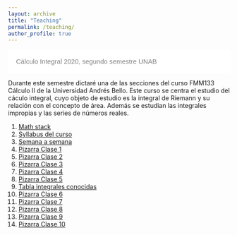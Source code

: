 ```yaml
---
layout: archive
title: "Teaching"
permalink: /teaching/
author_profile: true
---
```




<html>
<head>
<meta name="viewport" content="width=device-width, initial-scale=1">
<style>
.collapsible {
  background-color: #ffffff;
  color: grey;
  cursor: pointer;
  padding: 18px;
  width: 100%;
  border: none;
  text-align: left;
  outline: none;
  font-size: 15px;
}

.active, .collapsible:hover {
  background-color:  #cccccc;
}

.content {
  padding: 0 18px;
  display: none;
  overflow: hidden;
  background-color: #ffffff;
}
</style>
</head>
<body>


<button type="button" class="collapsible">Cálculo Integral 2020, segundo semestre UNAB</button>
<div class="content">
  
Durante este semestre dictaré una de las secciones del curso FMM133 Cálculo II de la Universidad Andrés Bello. Este curso se centra el estudio del cáculo integral, cuyo objeto de estudio es la integral de Riemann y su relación con el concepto de área. Además se estudian las integrales impropias y las series de números reales.
<ol>
<li> <a href="https://math.stackexchange.com">Math stack</a> </li>
<li> <a href="/files/calc2/Calculo_2_Syllabus_2020_2.pdf">Syllabus del curso</a></li>
<li> <a href="/files/calc2/Semana_a_semana_2020-2.pdf">Semana a semana</a> </li>
<li> <a href="/files/calc2/Class-1-Calculo-2.pdf">Pizarra Clase 1</a> </li>
<li> <a href="/files/calc2/Class-2-Calculo-2.pdf">Pizarra Clase 2</a> </li>
<li> <a href="/files/calc2/Class-3-Calculo-2.pdf">Pizarra Clase 3</a> </li>
<li> <a href="/files/calc2/Class-4-Calculo-2.pdf">Pizarra Clase 4</a> </li>
<li> <a href="/files/calc2/Class-5-Calculo-2.pdf">Pizarra Clase 5</a> </li>
<li> <a href="/files/calc2/Integrales.pdf">Tabla integrales conocidas</a> </li>
<li> <a href="/files/calc2/Class-6-Calculo-2.pdf">Pizarra Clase 6</a> </li>
<li> <a href="/files/calc2/Class-7-Calculo-2.pdf">Pizarra Clase 7</a> </li>
<li> <a href="/files/calc2/Class-8-Calculo-2.pdf">Pizarra Clase 8</a> </li>
<li> <a href="/files/calc2/Class-9-Calculo-2.pdf">Pizarra Clase 9</a> </li>
<li> <a href="/files/calc2/Class-10-Calculo-2.pdf">Pizarra Clase 10</a> </li>
</ol>
</div>



<script>
var coll = document.getElementsByClassName("collapsible");
var i;

for (i = 0; i < coll.length; i++) {
  coll[i].addEventListener("click", function() {
    this.classList.toggle("active");
    var content = this.nextElementSibling;
    if (content.style.display === "block") {
      content.style.display = "none";
    } else {
      content.style.display = "block";
    }
  });
}
</script>

</body>
</html>

